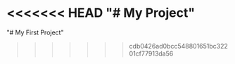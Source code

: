<<<<<<< HEAD
"# My Project" 
=======
"# My First Project" 
>>>>>>> cdb0426ad0bcc548801651bc32201cf77913da56
